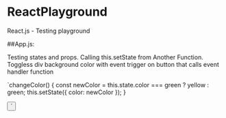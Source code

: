 # ReactPlayground
React.js - Testing playground

##App.js:

Testing states and props. Calling this.setState from Another Function. 
Toggless div background color with event trigger on button that calls
event handler function

`changeColor() {
    const newColor = this.state.color === green ? yellow : green;
    this.setState({ color: newColor });
  }

<button onClick = {this.changeColor} >
`
